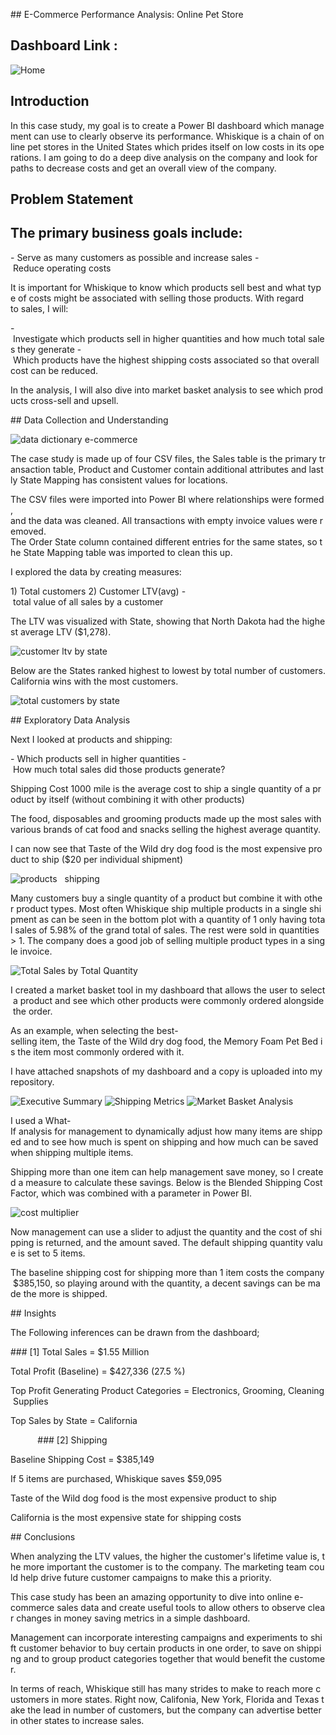 ## E-Commerce Performance Analysis: Online Pet Store

## Dashboard Link : 

![Home](https://github.com/user-attachments/assets/906ccf6a-2101-434e-be89-348b01fc017d)

## Introduction

In this case study, my goal is to create a Power BI dashboard which management can use to clearly observe its performance. Whiskique is a chain of online pet stores in the United States which prides itself on low costs in its operations. I am going to do a deep dive analysis on the company and look for paths to decrease costs and get an overall view of the company.

## Problem Statement


## The primary business goals include:

- Serve as many customers as possible and increase sales
- Reduce operating costs

It is important for Whiskique to know which products sell best and what type of costs might be associated with selling those products. With regard to sales, I will:

- Investigate which products sell in higher quantities and how much total sales they generate
- Which products have the highest shipping costs associated so that overall cost can be reduced.

In the analysis, I will also dive into market basket analysis to see which products cross-sell and upsell. 


## Data Collection and Understanding

![data dictionary e-commerce](https://github.com/user-attachments/assets/5b747d97-28a2-4b94-9af7-33a1324a287d)

The case study is made up of four CSV files, the Sales table is the primary transaction table, Product and Customer contain additional attributes and lastly State Mapping has consistent values for locations.

The CSV files were imported into Power BI where relationships were formed, and the data was cleaned. All transactions with empty invoice values were removed.
The Order State column contained different entries for the same states, so the State Mapping table was imported to clean this up.

I explored the data by creating measures:

1) Total customers
2) Customer LTV(avg) - total value of all sales by a customer

The LTV was visualized with State, showing that North Dakota had the highest average LTV ($1,278). 

![customer ltv by state](https://github.com/user-attachments/assets/27ed9c0d-ac41-40a3-848d-411c662a0c78)

Below are the States ranked highest to lowest by total number of customers.
California wins with the most customers.

![total customers by state](https://github.com/user-attachments/assets/384e148b-cb6d-4fac-a38a-486a1f4bddb4)

## Exploratory Data Analysis

Next I looked at products and shipping:

- Which products sell in higher quantities
- How much total sales did those products generate?

Shipping Cost 1000 mile is the average cost to ship a single quantity of a product by itself (without combining it with other products)

The food, disposables and grooming products made up the most sales with various brands of cat food and snacks selling the highest average quantity.

I can now see that Taste of the Wild dry dog food is the most expensive product to ship ($20 per individual shipment)

![products   shipping](https://github.com/user-attachments/assets/8ec4224d-5263-49e3-9a2e-1144a2122e47)

Many customers buy a single quantity of a product but combine it with other product types. Most often Whiskique ship multiple products in a single shipment as can be seen in the bottom plot with a quantity of 1 only having total sales of 5.98% of the grand total of sales. The rest were sold in quantities > 1. The company does a good job of selling multiple product types in a single invoice.

![Total Sales by Total Quantity](https://github.com/user-attachments/assets/b7a35ebf-5d70-4aec-b355-8309cf219abf)

I created a market basket tool in my dashboard that allows the user to select a product and see which other products were commonly ordered alongside the order.

As an example, when selecting the best-selling item, the Taste of the Wild dry dog food, the Memory Foam Pet Bed is the item most commonly ordered with it.

I have attached snapshots of my dashboard and a copy is uploaded into my repository.

![Executive Summary](https://github.com/user-attachments/assets/2371e412-5a10-47ba-b078-90aae45922d6)
![Shipping Metrics](https://github.com/user-attachments/assets/20120ed8-b6e5-4169-b149-a5b3e6bb9650)
![Market Basket Analysis](https://github.com/user-attachments/assets/465c27ca-a27b-4a61-b874-c61c50dac5c2)

I used a What-If analysis for management to dynamically adjust how many items are shipped and to see how much is spent on shipping and how much can be saved when shipping multiple items.

Shipping more than one item can help management save money, so I created a measure to calculate these savings. Below is the Blended Shipping Cost Factor, which was combined with a parameter in Power BI.

![cost multiplier](https://github.com/user-attachments/assets/9e2f76fa-3411-4e52-b360-4df56d2bef24)

Now management can use a slider to adjust the quantity and the cost of shipping is returned, and the amount saved. The default shipping quantity value is set to 5 items. 

The baseline shipping cost for shipping more than 1 item costs the company $385,150, so playing around with the quantity, a decent savings can be made the more is shipped.


## Insights


The Following inferences can be drawn from the dashboard;

### [1] Total Sales = $1.55 Million

Total Profit (Baseline) = $427,336 (27.5 %)

Top Profit Generating Product Categories = Electronics, Grooming, Cleaning Supplies

Top Sales by State = California

          
### [2] Shipping

Baseline Shipping Cost = $385,149 

If 5 items are purchased, Whiskique saves $59,095

Taste of the Wild dog food is the most expensive product to ship

California is the most expensive state for shipping costs


## Conclusions

When analyzing the LTV values, the higher the customer's lifetime value is, the more important the customer is to the company. The marketing team could help drive future customer campaigns to make this a priority.

This case study has been an amazing opportunity to dive into online e-commerce sales data and create useful tools to allow others to observe clear changes in money saving metrics in a simple dashboard. 

Management can incorporate interesting campaigns and experiments to shift customer behavior to buy certain products in one order, to save on shipping and to group product categories together that would benefit the customer.

In terms of reach, Whiskique still has many strides to make to reach more customers in more states. Right now, Califonia, New York, Florida and Texas take the lead in number of customers, but the company can advertise better in other states to increase sales.
